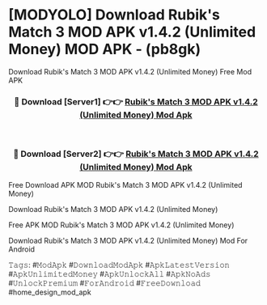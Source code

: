 # [MODYOLO] Download Rubik's Match 3 MOD APK v1.4.2 (Unlimited Money) MOD APK - (pb8gk)
Download Rubik's Match 3 MOD APK v1.4.2 (Unlimited Money) Free Mod APK

<div align="center">
<h3>🔴 Download [Server1] 👉👉 <a href="https://apk-comot.site?title=Rubik's_Match_3_MOD_APK_v1.4.2_(Unlimited_Money)">Rubik's Match 3 MOD APK v1.4.2 (Unlimited Money) Mod Apk</a></h3><br>

<h3>🔴 Download [Server2] 👉👉 <a href="https://apk-comot.site?title=Rubik's_Match_3_MOD_APK_v1.4.2_(Unlimited_Money)">Rubik's Match 3 MOD APK v1.4.2 (Unlimited Money) Mod Apk</a></h3>
</div>


Free Download APK MOD Rubik's Match 3 MOD APK v1.4.2 (Unlimited Money)

Download Rubik's Match 3 MOD APK v1.4.2 (Unlimited Money) 

Free APK MOD Rubik's Match 3 MOD APK v1.4.2 (Unlimited Money) 

Download Rubik's Match 3 MOD APK v1.4.2 (Unlimited Money) Mod For Android

𝚃𝚊𝚐𝚜: #𝙼𝚘𝚍𝙰𝚙𝚔 #𝙳𝚘𝚠𝚗𝚕𝚘𝚊𝚍𝙼𝚘𝚍𝙰𝚙𝚔 #𝙰𝚙𝚔𝙻𝚊𝚝𝚎𝚜𝚝𝚅𝚎𝚛𝚜𝚒𝚘𝚗 #𝙰𝚙𝚔𝚄𝚗𝚕𝚒𝚖𝚒𝚝𝚎𝚍𝙼𝚘𝚗𝚎𝚢 #𝙰𝚙𝚔𝚄𝚗𝚕𝚘𝚌𝚔𝙰𝚕𝚕 #𝙰𝚙𝚔𝙽𝚘𝙰𝚍𝚜 #𝚄𝚗𝚕𝚘𝚌𝚔𝙿𝚛𝚎𝚖𝚒𝚞𝚖 #𝙵𝚘𝚛𝙰𝚗𝚍𝚛𝚘𝚒𝚍 #𝙵𝚛𝚎𝚎𝙳𝚘𝚠𝚗𝚕𝚘𝚊𝚍 #home_design_mod_apk